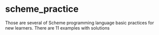 # scheme_practice
Those are several of Scheme programming language basic practices for new learners. There are 11 examples with solutions
